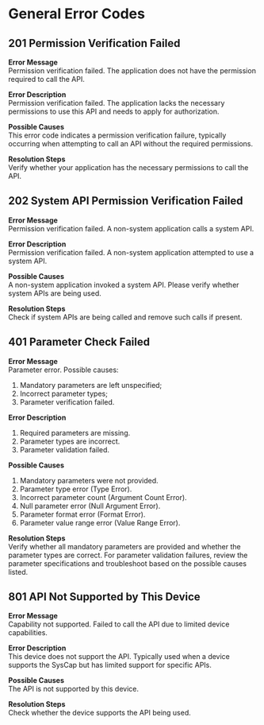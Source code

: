 # General Error Codes

## 201 Permission Verification Failed

**Error Message**  
Permission verification failed. The application does not have the permission required to call the API.

**Error Description**  
Permission verification failed. The application lacks the necessary permissions to use this API and needs to apply for authorization.

**Possible Causes**  
This error code indicates a permission verification failure, typically occurring when attempting to call an API without the required permissions.

**Resolution Steps**  
Verify whether your application has the necessary permissions to call the API.

## 202 System API Permission Verification Failed

**Error Message**  
Permission verification failed. A non-system application calls a system API.

**Error Description**  
Permission verification failed. A non-system application attempted to use a system API.

**Possible Causes**  
A non-system application invoked a system API. Please verify whether system APIs are being used.

**Resolution Steps**  
Check if system APIs are being called and remove such calls if present.

## 401 Parameter Check Failed

**Error Message**  
Parameter error. Possible causes:  
1. Mandatory parameters are left unspecified;  
2. Incorrect parameter types;  
3. Parameter verification failed.

**Error Description**  
1. Required parameters are missing.  
2. Parameter types are incorrect.  
3. Parameter validation failed.

**Possible Causes**  
1. Mandatory parameters were not provided.  
2. Parameter type error (Type Error).  
3. Incorrect parameter count (Argument Count Error).  
4. Null parameter error (Null Argument Error).  
5. Parameter format error (Format Error).  
6. Parameter value range error (Value Range Error).

**Resolution Steps**  
Verify whether all mandatory parameters are provided and whether the parameter types are correct. For parameter validation failures, review the parameter specifications and troubleshoot based on the possible causes listed.

## 801 API Not Supported by This Device

**Error Message**  
Capability not supported. Failed to call the API due to limited device capabilities.

**Error Description**  
This device does not support the API. Typically used when a device supports the SysCap but has limited support for specific APIs.

**Possible Causes**  
The API is not supported by this device.

**Resolution Steps**  
Check whether the device supports the API being used.